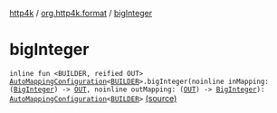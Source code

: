 [http4k](../index.md) / [org.http4k.format](index.md) / [bigInteger](./big-integer.md)

# bigInteger

`inline fun <BUILDER, reified OUT> `[`AutoMappingConfiguration`](-auto-mapping-configuration/index.md)`<`[`BUILDER`](big-integer.md#BUILDER)`>.bigInteger(noinline inMapping: (`[`BigInteger`](https://docs.oracle.com/javase/9/docs/api/java/math/BigInteger.html)`) -> `[`OUT`](big-integer.md#OUT)`, noinline outMapping: (`[`OUT`](big-integer.md#OUT)`) -> `[`BigInteger`](https://docs.oracle.com/javase/9/docs/api/java/math/BigInteger.html)`): `[`AutoMappingConfiguration`](-auto-mapping-configuration/index.md)`<`[`BUILDER`](big-integer.md#BUILDER)`>` [(source)](https://github.com/http4k/http4k/blob/master/http4k-core/src/main/kotlin/org/http4k/format/AutoMappingConfiguration.kt#L90)